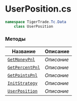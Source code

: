 
# UserPosition.cs
```csharp
namespace TigerTrade.Tc.Data  
    class UserPosition
```

### Методы
| Название | Описание |
| --- | --- |
| [`GetMoneyPnl`](./Методы/GetMoneyPnl.md) | *Описание* |
| [`GetPercentPnl`](./Методы/GetPercentPnl.md) | *Описание* |
| [`GetPointsPnl`](./Методы/GetPointsPnl.md) | *Описание* |
| [`InitStrategy`](./Методы/InitStrategy.md) | *Описание* |
| [`UserPosition`](./Методы/UserPosition.md) | *Описание* |
